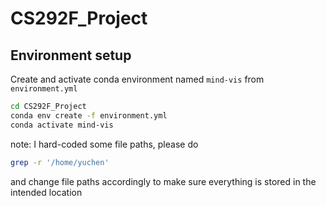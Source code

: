 # CS292F_Project

## Environment setup
Create and activate conda environment named ```mind-vis``` from ```environment.yml```
```sh
cd CS292F_Project
conda env create -f environment.yml
conda activate mind-vis
```

note: I hard-coded some file paths, please do 
```sh
grep -r '/home/yuchen'
```
and change file paths accordingly to make sure everything is stored in the intended location

